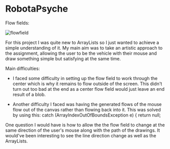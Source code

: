 # RobotaPsyche

Flow fields:


![flowfield](https://user-images.githubusercontent.com/66205383/107911789-a7626680-6f76-11eb-8bf4-79c8d6683453.gif)


For this project I was quite new to ArrayLists so I just wanted to achieve a simple understanding of it. My main aim was to take an artistic approach to the assignment, allowing the user to be the vehicle with their mouse and draw something simple but satisfying at the same time. 

Main difficulties:

- I faced some difficulty in setting up the flow field to work through the center which is why it remains to flow outside of the screen. This didn't turn out too bad at the end as a center flow field would just leave an end result of a blob. 

- Another difficulty I faced was having the generated flows of the mouse flow out of the canvas rather than flowing back into it. This was solved by using this:
    catch (ArrayIndexOutOfBoundsException e) {
      return null;

One question I would have is how to allow the the flow field to change at the same direction of the user's mouse along with the path of the drawings. It would've been interesting to see the line direction change as well as the ArrayLists.
